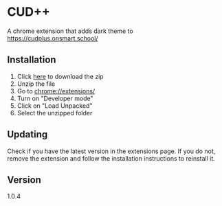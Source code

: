 # CUD++

A chrome extension that adds dark theme to https://cudplus.onsmart.school/

## Installation

1. Click [here](https://github.com/Tonmaiii/cudpp/archive/refs/heads/main.zip) to download the zip
2. Unzip the file
3. Go to [chrome://extensions/](chrome://extensions/)
4. Turn on "Developer mode"
5. Click on "Load Unpacked"
6. Select the unzipped folder

## Updating

Check if you have the latest version in the extensions page. If you do not, remove the extension and follow the installation instructions to reinstall it.

## Version

1.0.4
